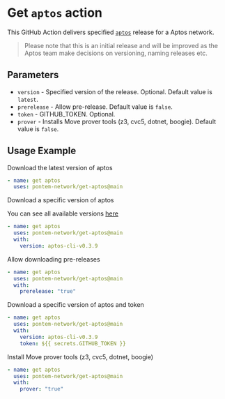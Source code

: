 # Get `aptos` action

This GitHub Action delivers specified [`aptos`] release for a Aptos network.

[`aptos`]: https://github.com/aptos-labs/aptos-core

> Please note that this is an initial release and will be improved as the Aptos team make decisions on versioning, naming releases etc.

## Parameters

- `version` - Specified version of the release. Optional. Default value is `latest`.
- `prerelease` - Allow pre-release. Default value is `false`.
- `token` - GITHUB_TOKEN. Optional.
- `prover` - Installs Move prover tools (z3, cvc5, dotnet, boogie). Default value is `false`.

## Usage Example

Download the latest version of aptos

```yaml
- name: get aptos
  uses: pontem-network/get-aptos@main
```

Download a specific version of aptos

You can see all available versions [here](https://github.com/aptos-labs/aptos-core/releases?q=cli&expanded=true)

```yaml
- name: get aptos
  uses: pontem-network/get-aptos@main
  with:
    version: aptos-cli-v0.3.9
```

Allow downloading pre-releases

```yaml
- name: get aptos
  uses: pontem-network/get-aptos@main
  with:
    prerelease: "true"
```

Download a specific version of aptos and token

```yaml
- name: get aptos
  uses: pontem-network/get-aptos@main
  with:
    version: aptos-cli-v0.3.9
    token: ${{ secrets.GITHUB_TOKEN }}
```

Install Move prover tools (z3, cvc5, dotnet, boogie)

```yaml
- name: get aptos
  uses: pontem-network/get-aptos@main
  with:
    prover: "true"
```

